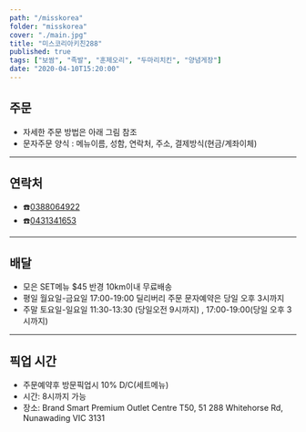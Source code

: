 ```yaml
---
path: "/misskorea"
folder: "misskorea"
cover: "./main.jpg"
title: "미스코리아키친288"
published: true
tags: ["보쌈", "족발", "훈제오리", "두마리치킨", "양념게장"]
date: "2020-04-10T15:20:00"
---
```


## 주문
- 자세한 주문 방법은 아래 그림 참조
- 문자주문 양식 : 메뉴이름, 성함, 연락처, 주소, 결제방식(현금/계좌이체)

---

## 연락처
- ☎️<a href="tel:0388064922">0388064922</a>
- ☎️<a href="tel:0431341653">0431341653</a> 

---

## 배달
- 모은 SET메뉴 $45 반경 10km이내 무료배송
- 평일 월요일-금요일 17:00-19:00 
  딜리버리 주문 문자예약은 당일 오후 3시까지
- 주말 토요일-일요일 11:30-13:30 (당일오전 9시까지) , 17:00-19:00(당일 오후 3시까지)

---

## 픽업 시간
- 주문예약후 방문픽업시 10% D/C(세트메뉴)
- 시간: 8시까지 가능
- 장소: Brand Smart Premium Outlet Centre T50, 51 288 Whitehorse Rd, Nunawading VIC 3131



